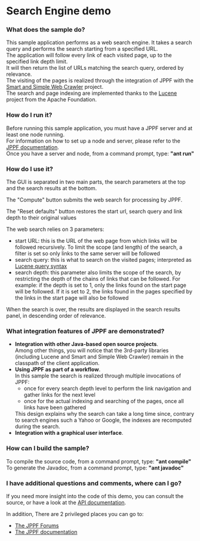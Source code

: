 # Search Engine demo

<h3>What does the sample do?</h3>
This sample application performs as a web search engine. It takes a search query and performs the search starting from a specified URL.<br>
The application will follow every link of each visited page, up to the specified link depth limit.<br>
It will then return the list of URLs matching the search query, ordered by relevance.<br>
The visiting of the pages is realized through the integration of JPPF with the <a href="https://crawler.dev.java.net">Smart and Simple Web Crawler</a> project.<br>
The search and page indexing are implemented thanks to the <a href="http://lucene.apache.org/">Lucene</a> project from the Apache Foundation.

<h3>How do I run it?</h3>
Before running this sample application, you must have a JPPF server and at least one node running.<br>
For information on how to set up a node and server, please refer to the <a href="https://www.jppf.org/doc/6.2/index.php?title=Introduction">JPPF documentation</a>.<br>
Once you have a server and node, from a command prompt, type: <b>&quot;ant run&quot;</b>

<h3>How do I use it?</h3>
<p>The GUI is separated in two main parts, the search parameters at the top and the search results at the bottom.
<p>The &quot;Compute&quot; button submits the web search for processing by JPPF.
<p>The &quot;Reset defaults&quot; button restores the start url, search query and link depth to their original values
<p>The web search relies on 3 parameters:
<ul class="samplesList">
  <li>start URL: this is the URL of the web page from which links will be followed recursively. To limit the scope (and length) of the search,
  a filter is set so only links to the same server will be followed</li>
  <li>search query: this is what to search on the visited pages; interpreted as <a href="http://lucene.apache.org/java/docs/queryparsersyntax.html">Lucene query syntax</a></li>
  <li>search depth: this parameter also limits the scope of the search, by restricting the depth of the chains of links that can be followed.
  For example: if the depth is set to 1, only the links found on the start page will be followed. If it is set to 2, the links found in the
  pages specified by the links in the start page will also be followed</li>
</ul>
When the search is over, the results are displayed in the search results panel, in descending order of relevance.

<h3>What integration features of JPPF are demonstrated?</h3>
<ul class="samplesList">
  <li><b>Integration with other Java-based open source projects</b>.<br>
  Among other things, you will notice that the 3rd-party libraries (including Lucene and Smart and Simple Web Crawler) remain in the
  classpath of the client application.</li>
  <li><b>Using JPPF as part of a workflow</b>.<br>
    In this sample the search is realized through multiple invocations of JPPF:
    <ul class="samplesNestedList">
      <li>once for every search depth level to perform the link navigation and gather links for the next level</li>
      <li>once for the actual indexing and searching of the pages, once all links have been gathered</li>
    </ul>
    This design explains why the search can take a long time since, contrary to search engines such a Yahoo or Google, the indexes are
    recomputed during the search.
  </li>
  <li><b>Integration with a graphical user interface</b>.</li>
</ul>

<h3>How can I build the sample?</h3>
To compile the source code, from a command prompt, type: <b>&quot;ant compile&quot;</b><br>
To generate the Javadoc, from a command prompt, type: <b>&quot;ant javadoc&quot;</b>

<h3>I have additional questions and comments, where can I go?</h3>
<p>If you need more insight into the code of this demo, you can consult the source, or have a look at the
<a href="javadoc/index.html">API documentation</a>.
<p>In addition, There are 2 privileged places you can go to:
<ul class="samplesList">
  <li><a href="https://www.jppf.org/forums">The JPPF Forums</a></li>
  <li><a href="https://www.jppf.org/doc/6.2">The JPPF documentation</a></li>
</ul>


